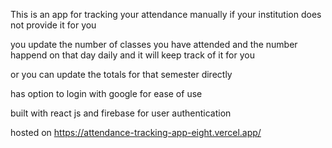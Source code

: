 This is an app for tracking your attendance manually if your institution does not provide it for you

you update the number of classes you have attended and the number happend on that day daily and it will keep track of it for you

or you can update the totals for that semester directly 

has option to login with google for ease of use

built with react js and firebase for user authentication

hosted on https://attendance-tracking-app-eight.vercel.app/
